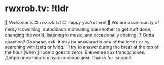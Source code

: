# rwxrob.tv: !tldr

👋 Welcome to 📺 rwxrob.tv! 😊 Happy you're here! 🤔 We are a community of nerdy !coworking,  autodidacts motivating one another to get stuff done, changing the world, listening to music, and occasionally chatting. ❓ Gotta question? Go ahead, ask. It may be answered in one of the !cmds or by searching with !zetq or !vidq. I'll try to answer during the break at the top of the hour (when 🍅 !pomo goes to zero). Bienvenue aux francophones. Добро пожаловать к русскоговорящим. Thanks for !support.
